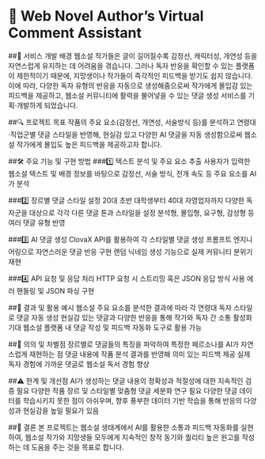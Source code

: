 # 📝 Web Novel Author’s Virtual Comment Assistant

##📌 서비스 개발 배경
웹소설 작가들은 글이 길어질수록 감정선, 캐릭터성, 개연성 등을 자연스럽게 유지하는 데 어려움을 겪습니다. 그러나 독자 반응을 확인할 수 있는 플랫폼이 제한적이기 때문에, 지망생이나 작가들이 즉각적인 피드백을 받기도 쉽지 않습니다.이에 따라, 다양한 독자 유형의 반응을 자동으로 생성해줌으로써 작가에게 몰입감 있는 피드백을 제공하고, 웹소설 커뮤니티에 활력을 불어넣을 수 있는 댓글 생성 서비스를 기획·개발하게 되었습니다.

##🔍 프로젝트 목표
작품의 주요 요소(감정선, 개연성, 서술방식 등)를 분석하고 연령대·직업군별 댓글 스타일을 반영해, 현실감 있고 다양한 AI 댓글을 자동 생성함으로써 웹소설 작가에게 몰입도 높은 피드백을 제공하고자 합니다.

##🛠 주요 기능 및 구현 방법
###1️⃣ 텍스트 분석 및 주요 요소 추출
사용자가 입력한 웹소설 텍스트 및 배경 정보를 바탕으로 감정선, 서술 방식, 전개 속도 등 주요 요소를 AI가 분석

###2️⃣ 장르별 댓글 스타일 설정
20대 초반 대학생부터 40대 자영업자까지 다양한 독자군을 대상으로 각각 다른 댓글 톤과 스타일을 설정
분석형, 몰입형, 요구형, 감성형 등 여러 댓글 유형 반영

###3️⃣ AI 댓글 생성
ClovaX API를 활용하여 각 스타일별 댓글 생성
프롬프트 엔지니어링으로 자연스러운 댓글 반응 구현
랜덤 닉네임 생성 기능으로 실제 커뮤니티 분위기 재현

###4️⃣ API 요청 및 응답 처리
HTTP 요청 시 스트리밍 혹은 JSON 응답 방식 사용
에러 핸들링 및 JSON 파싱 구현

##🎯 결과 및 활용 예시
웹소설 주요 요소를 분석한 결과에 따라 각 연령대 독자 스타일로 댓글 자동 생성
현실감 있는 댓글과 다양한 반응을 통해 작가와 독자 간 소통 활성화 기대
웹소설 플랫폼 내 댓글 작성 및 피드백 자동화 도구로 활용 가능

##🌟 의의 및 차별점
장르별로 댓글들의 특징을 파악하여 특정한 페르소나를 AI가 자연스럽게 재현하는 점
댓글 내용에 작품 분석 결과를 반영해 의미 있는 피드백 제공
실제 독자 경험에 가까운 댓글로 웹소설 독서 경험 향상

##⚠ 한계 및 개선점
AI가 생성하는 댓글 내용의 정확성과 적절성에 대한 지속적인 검증 필요
다양한 작품 장르 및 스타일별 맞춤형 댓글 세분화 연구 필요
다양한 댓글 데이터를 학습시키지 못한 점이 아쉬우며, 향후 풍부한 데이터 기반 학습을 통해 반응의 다양성과 현실감을 높일 필요가 있음

##🚀 결론
본 프로젝트는 웹소설 생태계에서 AI를 활용한 소통과 피드백 자동화를 실현하여, 웹소설 작가와 지망생들 모두에게 지속적인 창작 동기와 퀄리티 높은 원고를 작성하는 데 도움을 주는 것을 목표로 합니다.
